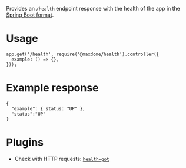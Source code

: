 Provides an `/health` endpoint response with the health of the app in the [Spring Boot format](https://docs.spring.io/spring-boot/docs/current/reference/html/production-ready-monitoring.html#production-ready-health-access-restrictions).

# Usage

```
app.get('/health', require('@maxdome/health').controller({
  example: () => {},
}));
```

# Example response

```
{
  "example": { status: "UP" },
  "status":"UP"
}
```

# Plugins

* Check with HTTP requests: [`health-got`](https://www.npmjs.com/package/@maxdome/health-got)
